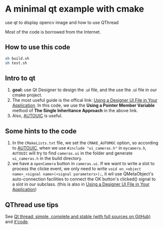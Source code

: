 # A minimal qt example with cmake
use qt to display opencv image and how to use QThread

Most of the code is borrowed from the Internet.
## How to use this code
```sh
sh build.sh
sh test.sh
```

## Intro to qt
1. **goal:** use Qt Designer to design the .ui file, and the use the .ui file in our cmake project.
1. The most useful guide is the offical link: [Using a Designer UI File in Your Application](http://www.bim-times.com/qt/Qt-5.11.1/qtdesigner/designer-using-a-ui-file.html).
In this code, we use the **Using a Pointer Member Variable** method of **The Single Inheritance Approach** in the above link.
1. Also, [AUTOUIC](https://cmake.org/cmake/help/latest/prop_tgt/AUTOUIC.html) is useful.

## Some hints to the code

1. In the `CMakeLists.txt` file, we set the `CMAKE_AUTOMOC` option, so according to  [AUTOUIC](https://cmake.org/cmake/help/latest/prop_tgt/AUTOUIC.html), when we use `#include "ui_cameras.h"` in `mycamera.h`, `AUTOUIC` will try to find `cameras.ui` in the folder and generate `ui_cameras.h` in the build directory.
2. we have a `openCamera` button in `cameras.ui`. If we want to write a slot to process the clicke event, we only need to write `void on_<object name>_<signal name>(<signal parameters>);`, it wil use QMetaObject's auto-connection facilities to connect the OK button's clicked() signal to a slot in our subclass. (this is also in [Using a Designer UI File in Your Application](http://www.bim-times.com/qt/Qt-5.11.1/qtdesigner/designer-using-a-ui-file.html))

## QThread use tips
See [Qt thread: simple, complete and stable (with full sources on GitHub)](https://fabienpn.wordpress.com/2013/05/01/qt-thread-simple-and-stable-with-sources/) and [it'code](https://github.com/fabienpn/simple-qt-thread-example).
